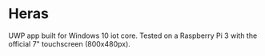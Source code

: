 # Heras
UWP app built for Windows 10 iot core. Tested on a Raspberry Pi 3 with the official 7" touchscreen (800x480px).
